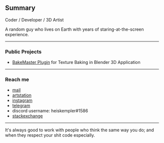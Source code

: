 ## Summary
Coder / Developer / 3D Artist

A random guy who lives on Earth with years of staring-at-the-screen experience.

---

### Public Projects

- [BakeMaster Plugin](https://bakemaster-blender-addon.readthedocs.io/en/latest/pages/about.html) for Texture Baking in Blender 3D Application

---

### Reach me

- <a href="kirilstrezikozin@gmail.com">mail</a>
- <a href="https://kemplerart.artstation.com/">artstation</a> 
- <a href="https://www.instagram.com/kemplerart/">instagram</a>
- <a href="https://t.me/heiskempler">telegram</a>
- discord username: heiskempler#1586<br>
- <a href="stackexchange.com/users/25330671/kemplerart">stackexchange</a>

---

It's always good to work with people who think the same way you do; and when they respect your shit code especially.
